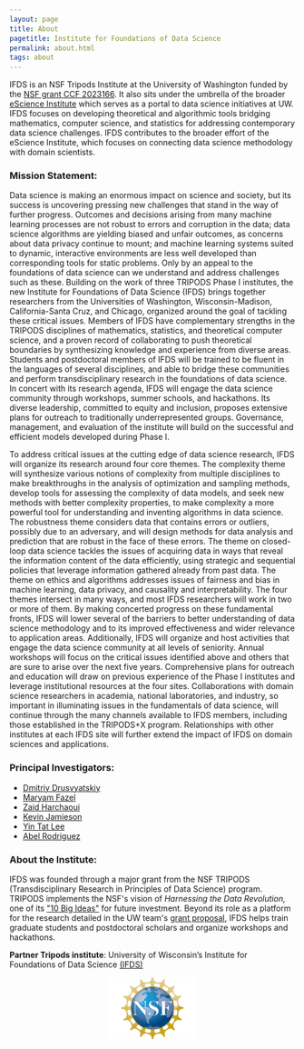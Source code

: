 ```yaml
---
layout: page
title: About
pagetitle: Institute for Foundations of Data Science
permalink: about.html
tags: about
---
```

IFDS is an NSF Tripods Institute at the University of Washington funded by the [NSF grant CCF 2023166](https://www.nsf.gov/awardsearch/showAward?AWD_ID=2023166). It also sits under the umbrella of the broader [eScience Institute](http://escience.washington.edu/) which serves as a portal to data science initiatives at UW. IFDS focuses on developing theoretical and algorithmic tools bridging mathematics, computer science, and statistics for addressing contemporary data science challenges. IFDS contributes to the broader effort of the eScience Institute, which focuses on connecting data science methodology with domain scientists.

### Mission Statement:
Data science is making an enormous impact on science and society, but its success is uncovering pressing new challenges that stand in the way of further progress. Outcomes and decisions arising from many machine learning processes are not robust to errors and corruption in the data; data science algorithms are yielding biased and unfair outcomes, as concerns about data privacy continue to mount; and machine learning systems suited to dynamic, interactive environments are less well developed than corresponding tools for static problems. Only by an appeal to the foundations of data science can we understand and address challenges such as these. Building on the work of three TRIPODS Phase I institutes, the new Institute for Foundations of Data Science (IFDS) brings together researchers from the Universities of Washington, Wisconsin-Madison, California-Santa Cruz, and Chicago, organized around the goal of tackling these critical issues. Members of IFDS have complementary strengths in the TRIPODS disciplines of mathematics, statistics, and theoretical computer science, and a proven record of collaborating to push theoretical boundaries by synthesizing knowledge and experience from diverse areas. Students and postdoctoral members of IFDS will be trained to be fluent in the languages of several disciplines, and able to bridge these communities and perform transdisciplinary research in the foundations of data science. In concert with its research agenda, IFDS will engage the data science community through workshops, summer schools, and hackathons. Its diverse leadership, committed to equity and inclusion, proposes extensive plans for outreach to traditionally underrepresented groups. Governance, management, and evaluation of the institute will build on the successful and efficient models developed during Phase I.

To address critical issues at the cutting edge of data science research, IFDS will organize its research around four core themes. The complexity theme will synthesize various notions of complexity from multiple disciplines to make breakthroughs in the analysis of optimization and sampling methods, develop tools for assessing the complexity of data models, and seek new methods with better complexity properties, to make complexity a more powerful tool for understanding and inventing algorithms in data science. The robustness theme considers data that contains errors or outliers, possibly due to an adversary, and will design methods for data analysis and prediction that are robust in the face of these errors. The theme on closed-loop data science tackles the issues of acquiring data in ways that reveal the information content of the data efficiently, using strategic and sequential policies that leverage information gathered already from past data. The theme on ethics and algorithms addresses issues of fairness and bias in machine learning, data privacy, and causality and interpretability. The four themes intersect in many ways, and most IFDS researchers will work in two or more of them. By making concerted progress on these fundamental fronts, IFDS will lower several of the barriers to better understanding of data science methodology and to its improved effectiveness and wider relevance to application areas. Additionally, IFDS will organize and host activities that engage the data science community at all levels of seniority. Annual workshops will focus on the critical issues identified above and others that are sure to arise over the next five years. Comprehensive plans for outreach and education will draw on previous experience of the Phase I institutes and leverage institutional resources at the four sites. Collaborations with domain science researchers in academia, national laboratories, and industry, so important in illuminating issues in the fundamentals of data science, will continue through the many channels available to IFDS members, including those established in the TRIPODS+X program. Relationships with other institutes at each IFDS site will further extend the impact of IFDS on domain sciences and applications.


### Principal Investigators:
* [Dmitriy Drusvyatskiy](http://sites.math.washington.edu/~ddrusv/)
* [Maryam Fazel](https://faculty.washington.edu/mfazel/)
* [Zaid Harchaoui](http://faculty.washington.edu/zaid/)
* [Kevin Jamieson](https://homes.cs.washington.edu/~jamieson/)
* [Yin Tat Lee](http://yintat.com/)
* [Abel Rodriguez](https://stat.uw.edu/about-us/people/abel-rodriguez)

### About the Institute:
IFDS was founded through a major grant from the NSF TRIPODS (Transdisciplinary Research in Principles of Data Science) program. TRIPODS implements the NSF's vision of *Harnessing the Data Revolution,* one of its ["10 Big Ideas"](https://www.nsf.gov/about/congress/reports/nsf_big_ideas.pdf) for future investment. Beyond its role as a platform for the research detailed in the UW team's [grant proposal](https://www.nsf.gov/awardsearch/showAward?AWD_ID=1740551), IFDS helps train graduate students and postdoctoral scholars and organize workshops and hackathons.

**Partner Tripods institute**: University of Wisconsin’s Institute for Foundations of Data Science [(IFDS)](https://ifds.wisc.edu/)

<center><img src="images/NSF.gif" style="width:30%;"></center>
